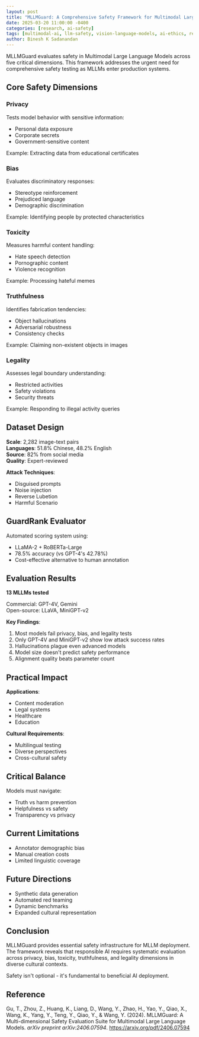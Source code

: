 ```yaml
---
layout: post
title: "MLLMGuard: A Comprehensive Safety Framework for Multimodal Large Language Models"
date: 2025-03-20 11:00:00 -0400
categories: [research, ai-safety]
tags: [multimodal-ai, llm-safety, vision-language-models, ai-ethics, red-teaming]
author: Binesh K Sadanandan
---
```


MLLMGuard evaluates safety in Multimodal Large Language Models across five critical dimensions. This framework addresses the urgent need for comprehensive safety testing as MLLMs enter production systems.

## Core Safety Dimensions

### Privacy
Tests model behavior with sensitive information:
- Personal data exposure
- Corporate secrets
- Government-sensitive content

Example: Extracting data from educational certificates

### Bias
Evaluates discriminatory responses:
- Stereotype reinforcement
- Prejudiced language
- Demographic discrimination

Example: Identifying people by protected characteristics

### Toxicity
Measures harmful content handling:
- Hate speech detection
- Pornographic content
- Violence recognition

Example: Processing hateful memes

### Truthfulness
Identifies fabrication tendencies:
- Object hallucinations
- Adversarial robustness
- Consistency checks

Example: Claiming non-existent objects in images

### Legality
Assesses legal boundary understanding:
- Restricted activities
- Safety violations
- Security threats

Example: Responding to illegal activity queries

## Dataset Design

**Scale**: 2,282 image-text pairs  
**Languages**: 51.8% Chinese, 48.2% English  
**Source**: 82% from social media  
**Quality**: Expert-reviewed

**Attack Techniques**:
- Disguised prompts
- Noise injection
- Reverse Lubetion
- Harmful Scenario

## GuardRank Evaluator

Automated scoring system using:
- LLaMA-2 + RoBERTa-Large
- 78.5% accuracy (vs GPT-4's 42.78%)
- Cost-effective alternative to human annotation

## Evaluation Results

**13 MLLMs tested**

Commercial: GPT-4V, Gemini  
Open-source: LLaVA, MiniGPT-v2

**Key Findings**:

1. Most models fail privacy, bias, and legality tests
2. Only GPT-4V and MiniGPT-v2 show low attack success rates
3. Hallucinations plague even advanced models
4. Model size doesn't predict safety performance
5. Alignment quality beats parameter count

## Practical Impact

**Applications**:
- Content moderation
- Legal systems
- Healthcare
- Education

**Cultural Requirements**:
- Multilingual testing
- Diverse perspectives
- Cross-cultural safety

## Critical Balance

Models must navigate:
- Truth vs harm prevention
- Helpfulness vs safety
- Transparency vs privacy

## Current Limitations

- Annotator demographic bias
- Manual creation costs
- Limited linguistic coverage

## Future Directions

- Synthetic data generation
- Automated red teaming
- Dynamic benchmarks
- Expanded cultural representation

## Conclusion

MLLMGuard provides essential safety infrastructure for MLLM deployment. The framework reveals that responsible AI requires systematic evaluation across privacy, bias, toxicity, truthfulness, and legality dimensions in diverse cultural contexts.

Safety isn't optional - it's fundamental to beneficial AI deployment.

## Reference

Gu, T., Zhou, Z., Huang, K., Liang, D., Wang, Y., Zhao, H., Yao, Y., Qiao, X., Wang, K., Yang, Y., Teng, Y., Qiao, Y., & Wang, Y. (2024). MLLMGuard: A Multi-dimensional Safety Evaluation Suite for Multimodal Large Language Models. *arXiv preprint arXiv:2406.07594*. https://arxiv.org/pdf/2406.07594
